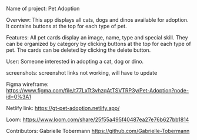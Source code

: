 
Name of project: Pet Adoption 

Overview: This app displays all cats, dogs and dinos available for adoption. It contains buttons at the top for each type of pet. 

Features: All pet cards display an image, name, type and special skill. They can be organized by category by clicking buttons at the top for each type of pet. The cards can be deleted by clicking the delete button. 

User: Someone interested in adopting a cat, dog or dino. 

screenshots: screenshot links not working, will have to update 

Figma wireframe: https://www.figma.com/file/t77LxTt3vhzqAtTSVTRP3y/Pet-Adoption?node-id=0%3A1

Netlify link: https://gt-pet-adoption.netlify.app/


Loom: https://www.loom.com/share/25f55a495f40487ea27e76b627bb1814

Contributors: Gabrielle Tobermann https://github.com/Gabrielle-Tobermann
